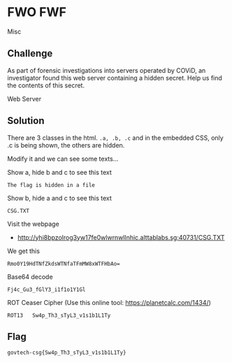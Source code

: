 # FWO FWF
Misc

## Challenge 

As part of forensic investigations into servers operated by COViD, an investigator found this web server containing a hidden secret. Help us find the contents of this secret.

Web Server

## Solution

There are 3 classes in the html. `.a, .b, .c` and in the embedded CSS, only .c is being shown, the others are hidden.

Modify it and we can see some texts...

Show a, hide b and c to see this text
	
	The flag is hidden in a file

Show b, hide a and c to see this text

	CSG.TXT

Visit the webpage

- http://yhi8bpzolrog3yw17fe0wlwrnwllnhic.alttablabs.sg:40731/CSG.TXT

We get this

	Rmo0Y19HdTNfZkdsWTNfaTFmMW8xWTFHbAo=

Base64 decode

	Fj4c_Gu3_fGlY3_i1f1o1Y1Gl

ROT Ceaser Cipher (Use this online tool: https://planetcalc.com/1434/)

	ROT13	Sw4p_Th3_sTyL3_v1s1b1L1Ty

## Flag

	govtech-csg{Sw4p_Th3_sTyL3_v1s1b1L1Ty}
